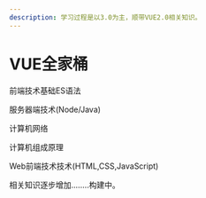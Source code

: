```yaml
---
description: 学习过程是以3.0为主，顺带VUE2.0相关知识。
---
```


# VUE全家桶

前端技术基础ES语法

服务器端技术(Node/Java)

计算机网络

计算机组成原理

Web前端技术技术(HTML,CSS,JavaScript)

相关知识逐步增加........构建中。
